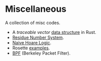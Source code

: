 # Miscellaneous

A collection of misc codes.

- A _traceable vector_ [data structure](2020/page-fault/src/trace.rs) in Rust.
- [Residue Number System](2020/rns/).
- [Naive Hoare Logic](2021/hoare.rkt).
- Rosette [examples](2021/rosette).
- [BPF](2021/seccomp-bpf) (Berkeley Packet Filter).

